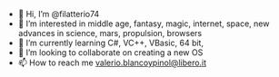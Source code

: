 - 👋 Hi, I’m @filatterio74
- 👀 I’m interested in middle age, fantasy, magic, internet, space, new advances in science, mars, propulsion, browsers
- 🌱 I’m currently learning C#, VC++, VBasic, 64 bit,
- 💞️ I’m looking to collaborate on creating a new OS
- 📫 How to reach me valerio.blancoypinol@libero.it

<!---
filatterio74/filatterio74 is a ✨ special ✨ repository because its `README.md` (this file) appears on your GitHub profile.
You can click the Preview link to take a look at your changes.
--->
